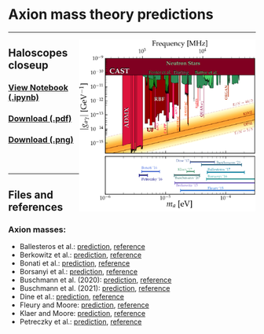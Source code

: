 # Axion mass theory predictions
---
[<img align="right" height="350" src="../plots/plots_png/AxionPhoton_RadioFreqCloseup_withTheory.png">](https://github.com/cajohare/AxionLimits/raw/master/plots/plots_png/AxionPhoton_RadioFreqCloseup_withTheory.png)
## Haloscopes closeup
### [View Notebook (.ipynb)](https://github.com/cajohare/AxionLimits/blob/master/AxionPhoton_TheoryPredictions.ipynb)
### [Download (.pdf)](https://github.com/cajohare/AxionLimits/raw/master/plots/AxionPhoton_RadioFreqCloseup_withTheory.pdf)
### [Download (.png)](https://github.com/cajohare/AxionLimits/raw/master/plots/plots_png/AxionPhoton_RadioFreqCloseup_withTheory.png)
### &nbsp;
---

## Files and references

### Axion masses:
* Ballesteros et al.: [prediction](https://github.com/cajohare/AxionLimits/raw/master/limit_data/AxionMass/Ballesteros16.txt),  [reference](https://arxiv.org/abs/1608.05414)
* Berkowitz et al.: [prediction](https://github.com/cajohare/AxionLimits/raw/master/limit_data/AxionMass/Berkowitz15.txt),  [reference](https://arxiv.org/abs/1505.07455)
* Bonati et al.: [prediction](https://github.com/cajohare/AxionLimits/raw/master/limit_data/AxionMass/Bonati16.txt),  [reference](https://arxiv.org/abs/1512.06746)
* Borsanyi et al.: [prediction](https://github.com/cajohare/AxionLimits/raw/master/limit_data/AxionMass/Borsanyi16.txt),  [reference](https://arxiv.org/abs/1606.07494)
* Buschmann et al. (2020): [prediction](https://github.com/cajohare/AxionLimits/raw/master/limit_data/AxionMass/Buschmann20.txt),  [reference](https://arxiv.org/abs/1906.00967)
* Buschmann et al. (2021): [prediction](https://github.com/cajohare/AxionLimits/raw/master/limit_data/AxionMass/Buschmann21.txt),  [reference](https://arxiv.org/abs/2108.05368)
* Dine et al.: [prediction](https://github.com/cajohare/AxionLimits/raw/master/limit_data/AxionMass/Dine17.txt),  [reference](https://arxiv.org/abs/1705.00676)
* Fleury and Moore: [prediction](https://github.com/cajohare/AxionLimits/raw/master/limit_data/AxionMass/Fleury15.txt),  [reference](https://arxiv.org/abs/1509.00026)
* Klaer and Moore: [prediction](https://github.com/cajohare/AxionLimits/raw/master/limit_data/AxionMass/Klaer17.txt),  [reference](https://arxiv.org/abs/1708.07521)
* Petreczky et al.: [prediction](https://github.com/cajohare/AxionLimits/raw/master/limit_data/AxionMass/Petreczky16.txt),  [reference](https://arxiv.org/abs/1606.03145)
